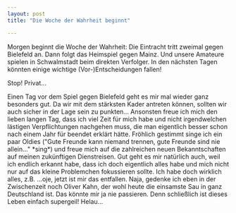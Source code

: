 ```yaml
---
layout: post
title: "Die Woche der Wahrheit beginnt"

---
```


Morgen beginnt die Woche der Wahrheit: Die Eintracht tritt zweimal gegen Bielefeld an. Dann folgt das Heimspiel gegen Mainz. Und unsere Amateure spielen in Schwalmstadt beim direkten Verfolger. In den nächsten Tagen könnten einige wichtige (Vor-)Entscheidungen fallen!

Stop! Privat...

Einen Tag vor dem Spiel gegen Bielefeld geht es mir mal wieder ganz besonders gut. Da wir mit dem stärksten Kader antreten können, sollten wir auch sicher in der Lage sein zu punkten... Ansonsten freue ich mich den lieben langen Tag, dass ich viel Zeit für mich habe und nicht irgendwelchen lästigen Verpflichtungen nachgehen muss, die man eigentlich besser schon nach einem Jahr für beendet erklärt hätte. Fröhlich gestimmt singe ich ein paar Oldies ("Gute Freunde kann niemand trennen, gute Freunde sind nie allein..." \*sing\*) und freue mich auf die zahlreichen neuen Bekanntschaften auf meinen zukünftigen Dienstreisen. Gut geht es mir natürlich auch, weil ich endlich erkannt habe, dass ich doch eigentlich alles habe und mich nicht nur auf das kleine Problemchen fokussieren sollte. Ich habe doch wirklich alles, z.B. ...oje, jetzt ist mir das entfallen. Naja, gedenke ich eben in der Zwischenzeit noch Oliver Kahn, der wohl heute die einsamste Sau in ganz Deutschland ist. Das könnte mir ja nie passieren. Denn schließlich ist dieses Leben einfach supergeil! Helau...
